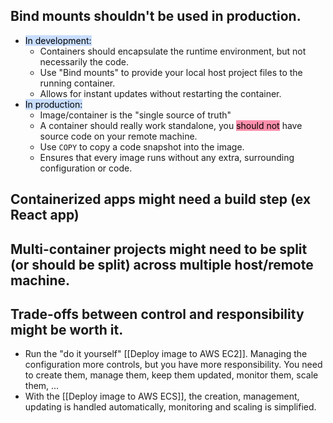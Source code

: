 ## Bind mounts shouldn't be used in production.
- <mark style="background: #ADCCFFA6;">In development:</mark>
	- Containers should encapsulate the runtime environment, but not necessarily the code.
	- Use "Bind mounts" to provide your local host project files to the running container.
	- Allows for instant updates without restarting the container.
- <mark style="background: #ADCCFFA6;">In production:</mark>
	- Image/container is the "single source of truth"
	- A container should really work standalone, you <mark style="background: #FF5582A6;">should not</mark> have source code on your remote machine.
	- Use `COPY` to copy a code snapshot into the image.
	- Ensures that every image runs without any extra, surrounding configuration or code.
## Containerized apps might need a build step (ex React app)
## Multi-container projects might need to be split (or should be split) across multiple host/remote machine.
## Trade-offs between control and responsibility might be worth it.
- Run the "do it yourself" [[Deploy image to AWS EC2]]. Managing the configuration more controls, but you have more responsibility. You need to create them, manage them, keep them updated, monitor them, scale them, ...
- With the [[Deploy image to AWS ECS]], the creation, management, updating is handled automatically, monitoring and scaling is simplified.